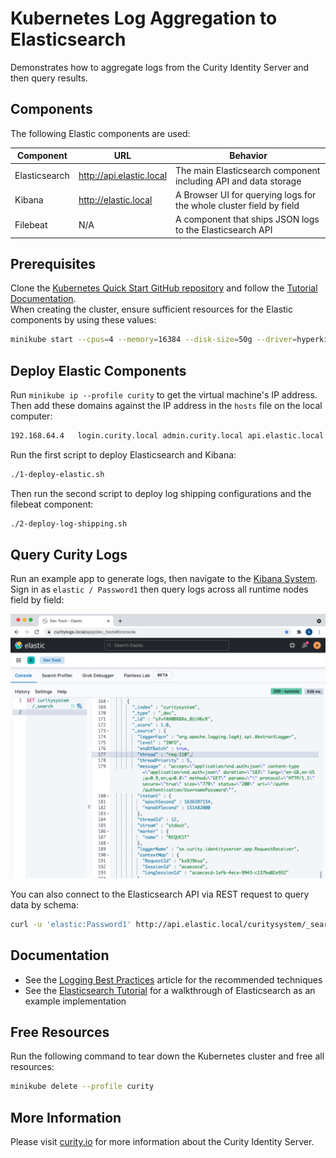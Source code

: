 # Kubernetes Log Aggregation to Elasticsearch

Demonstrates how to aggregate logs from the Curity Identity Server and then query results.

## Components

The following Elastic components are used:

| Component | URL | Behavior |
| --------- | --- | -------- |
| Elasticsearch | http://api.elastic.local | The main Elasticsearch component including API and data storage |
| Kibana | http://elastic.local | A Browser UI for querying logs for the whole cluster field by field |
| Filebeat | N/A | A component that ships JSON logs to the Elasticsearch API |

## Prerequisites

Clone the [Kubernetes Quick Start GitHub repository](https://github.com/curityio/kubernetes-quick-start) and follow the [Tutorial Documentation](https://curity.io/resources/learn/kubernetes-demo-installation/).\
When creating the cluster, ensure sufficient resources for the Elastic components by using these values:

```bash
minikube start --cpus=4 --memory=16384 --disk-size=50g --driver=hyperkit --profile curity
```

## Deploy Elastic Components

Run `minikube ip --profile curity` to get the virtual machine's IP address.\
Then add these domains against the IP address in the `hosts` file on the local computer:

```bash
192.168.64.4   login.curity.local admin.curity.local api.elastic.local elastic.local
```

Run the first script to deploy Elasticsearch and Kibana:

```bash
./1-deploy-elastic.sh
```

Then run the second script to deploy log shipping configurations and the filebeat component:

```bash
./2-deploy-log-shipping.sh
```

## Query Curity Logs

Run an example app to generate logs, then navigate to the [Kibana System](http://elastic.local/app/dev_tools#/console).\
Sign in as `elastic / Password1` then query logs across all runtime nodes field by field:

![Initial Query](/images/initial-query.png)

You can also connect to the Elasticsearch API via REST request to query data by schema:

```bash
curl -u 'elastic:Password1' http://api.elastic.local/curitysystem/_search | jq
```

## Documentation

- See the [Logging Best Practices](https://curity.io/resources/learn/logging-best-practices) article for the recommended techniques
- See the [Elasticsearch Tutorial](https://curity.io/resources/learn/log-to-elasticsearch) for a walkthrough of Elasticsearch as an example implementation

## Free Resources

Run the following command to tear down the Kubernetes cluster and free all resources:

```bash
minikube delete --profile curity
```

## More Information

Please visit [curity.io](https://curity.io/) for more information about the Curity Identity Server.
